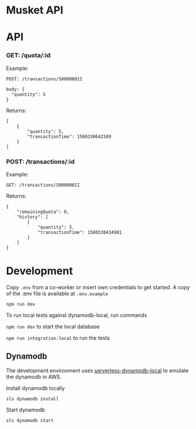 # Musket API

# API

### GET: /quota/:id

Example:
```
POST: /transactions/S0000001I

body: {
  "quantity": 5
}
```

Returns:
```
[
    {
        "quantity": 5,
        "transactionTime": 1580330642589
    }
]
```


### POST: /transactions/:id

Example:
```
GET: /transactions/S0000001I
```

Returns:
```
{
    "remainingQuota": 0,
    "history": [
        {
            "quantity": 5,
            "transactionTime": 1580330434981
        }
    ]
}
```
# Development

Copy `.env` from a co-worker or insert own credentials to get started. A copy of the .env file is available at `.env.example`

```
npm run dev
```

To run local tests against dynamodb-local, run commands

 `npm run dev` to start the local database

 `npm run integration:local` to run the tests

## Dynamodb 

The development environment uses [serverless-dynamodb-local](https://www.npmjs.com/package/serverless-dynamodb-local) to emulate the dynamodb in AWS.

Install dynamodb locally

```
sls dynamodb install
```

Start dynamodb

```
sls dynamodb start
```
